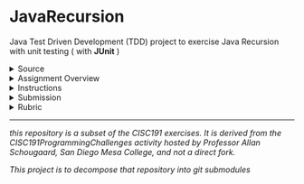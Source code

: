 # JavaRecursion

Java Test Driven Development (TDD) project to exercise Java Recursion with unit testing ( with **JUnit** )

<details id="source">
  <summary>Source</summary>

 <em>derived from CISC191Recursion</em><br>
 
![220px-MesaLogo](https://github.com/schougaard/SanDiegoMesaCISC191ProgrammingChallenges/assets/716243/334f6724-6afa-4198-9eff-7c49c472cd35)

# San Diego Mesa College CISC 191 Programming Challenges
Programming challenges for San Diego Community College CISC 191 Intermediate Java classes.

Created by
- Professor Dr. Tasha Frankie
- and Professor [Allan Schougaard](https://github.com/schougaard), San Diego Mesa College.

With contributions from: 
- Dom David,
- [Dan Sullivan](https://github.com/uid100)

</details>

<details id="overview">
 <summary>Assignment Overview</summary>

Write programs that use  recursion.

implement two growth models:

Compound interest
Logistic growth

implement two growth models:

 - Compound interest
 - Logistic growth

Compound interest is the the way that interest is calculated on bank accounts and loans. It is technically defined as:
> "Compound interest is the addition of interest to the principal sum of a loan or deposit, or in other words, interest on interest. It is the result of reinvesting interest, rather than paying it out, so that interest in the next period is then earned on the principal sum plus previously accumulated interest. " [Wikipedia: Compound interestLinks to an external site.](https://en.wikipedia.org/wiki/Compound_interest)

For these challenges assume that interest is added once a year. The formulas that we are going to use are:

![compound interest](./images/compound_interest.jpg)

The _interestRate_ is the rate at which money is added to the balance each year. For instance, the US stock market has an average effective interest rate of 7% per year since 1950, while the actual interest rate on a saving account in a bank currently is around 0.03%.

Logistic growth is a model for population growth which takes into account the size of the population and the resources available to the population. For instance, when a population of bacteria grows, they eat of the nutrients in the environment, and when there is not enough nutrients bacteria diminish. [Mathispower4u: Logistic Growth: Using Recursive Equations](https://www.youtube.com/watch?v=E2REyozXL3Y) and [Khan Academy: Exponential & logistic growth](https://www.khanacademy.org/science/ap-biology/ecology-ap/population-ecology-ap/a/exponential-logistic-growth)

The formulas that we are going to use are:

![logistic_growth](./images/logistic_growth.jpg)

The _growthRate_ is similar to the interest rate above. It can start at any number between 0 and 1. 

Note: populations are whole numbers (so which data type would be correct to use?), and that the growth rate changes over time (unlike compound interest).

</details>
   
</details>

<details id="instructions">
 <summary>Instructions</summary>
    
1. From the <> Code dropdown link in the repository (above), download the Zip file to your computer.
2. Extract the files to your working folder
3. Open Eclipse and import the project.
   - You can use File>Import menu item or right-click in the Package Manager and choose Import.
   - Select General>Projects from Folder or Archive
   - Navigate into the project until you see the `bin` and `src` folders, and choose _open_
4. Expand the project in the package explorer and find the `.java` files below the `src` folder.
5. Open CISC191Recursion -> src -> TestRecursion.java
6. In the main menu, select Run -> Run
   - Observe that the first test ran but did not pass.
   - Open CISC191Recursion-> src -> Recursion.java and change the calculateEndBalance method to work correctly.
   - When you think you have it, go back to TestRecursion.java and run the tests again.
   - When you have method working correctly - the test passes, uncomment the next test method and continue to implement the needed method.
7. When you get to the testTree test, you will need to actually write the code to implement a tree.
   - This code should be written in NameNode.java (started code is provided for you).
   - Write the constructor and the toString methods first.
   - The toString method should be implemented recursively. Start with an empty String. Then, look at the left node of the tree; if it's null, there's nothing to append to the String, but if it's not null, then the code should recursively append the left node's toString. Then, the node should append its own name, and finally, the right node should be printed recursively.
   - Write the insert method last. If the parameter is alphabetically before the current node's String, it will go in the left branch. To figure out where in the left branch, recursively try to place the newName on the left node. The base case here is when the left node is null, assign to the left node a new node containing the parameter value. On the other hand, if the parameter is alphabetically after the current node's String, then recursively add it to the right node. The base case is similar to assigning to the left node. Finally, if the parameter is equal to the current node's String, then do nothing because the name is already in the tree.
   - You may find it helpful to read about binary treesLinks to an external site. but note that the linked page does not implement insert recursively.
   
   The challenge is complete when you have all tests succeeding.

</details>

</details>

<details id=submission>
 <summary>Submission</summary>

## Complete and zip the project
1. Run and add the code to the src folder until the tests are successful.
2. Uncomment each test case in the **Test** file, one at a time. 
Do not modify the content in this file except to uncomment the tests. Add and modify class files
as needed for the tests to pass.
3. Review and refactor any of the code as needed:
    - be sure your code follows good coding practices and coding style and standards.
    - update the javadoc comments at the top of the file to add your name as author
    - update the comments for each method in the file.
4. Export the project as a zip file and submit your work.
   _Note: You are turning in the Eclipse project so that I can easily open it and run it on my computer._

</details>

<details>
 <summary>Rubric</summary>

[Rubric](Rubric.md)

</details>


___________

_this repository is a subset of the CISC191 exercises. It is derived from the CISC191ProgrammingChallenges 
activity hosted by Professor Allan Schougaard, San Diego Mesa College, and not a direct fork._

_This project is to decompose that repository into git submodules_
